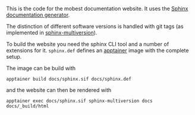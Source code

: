 This is the code for the mobest documentation website. It uses the [Sphinx documentation generator](https://www.sphinx-doc.org/en/master).

The distinction of different software versions is handled with git tags (as implemented in [sphinx-multiversion](https://holzhaus.github.io/sphinx-multiversion/master/index.html)).

To build the website you need the sphinx CLI tool and a number of extensions for it. `sphinx.def` defines an [apptainer](https://apptainer.org) image with the complete setup.

The image can be build with
```
apptainer build docs/sphinx.sif docs/sphinx.def
```

and the website can then be rendered with
```
apptainer exec docs/sphinx.sif sphinx-multiversion docs docs/_build/html
```
